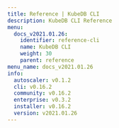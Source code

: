 ```yaml
---
title: Reference | KubeDB CLI
description: KubeDB CLI Reference
menu:
  docs_v2021.01.26:
    identifier: reference-cli
    name: KubeDB CLI
    weight: 30
    parent: reference
menu_name: docs_v2021.01.26
info:
  autoscaler: v0.1.2
  cli: v0.16.2
  community: v0.16.2
  enterprise: v0.3.2
  installer: v0.16.2
  version: v2021.01.26
---
```


